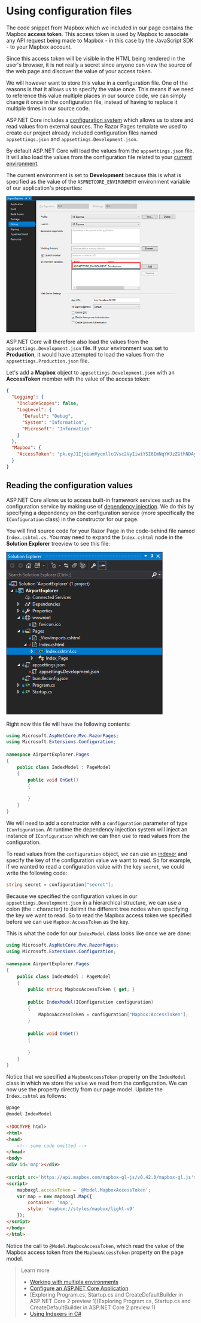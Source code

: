 # Using configuration files

The code snippet from Mapbox which we included in our page contains the Mapbox **access token**. This access token is used by Mapbox to associate any API request being made to Mapbox - in this case by the JavaScript SDK - to your Mapbox account. 

Since this access token will be visible in the HTML being rendered in the user's browser, it is not really a secret since anyone can view the source of the web page and discover the value of your access token.

We will however want to store this value in a configuration file. One of the reasons is that it allows us to specify the value once. This means if we need to reference this value multiple places in our source code, we can simply change it once in the configuration file, instead of having to replace it multiple times in our source code.

ASP.NET Core includes a [configuration system](https://docs.microsoft.com/en-us/aspnet/core/fundamentals/configuration) which allows us to store and read values from external sources. The Razor Pages template we used to create our project already included configuration files named `appsettings.json` and `appsettings.Development.json`.

By default ASP.NET Core will load the values from the `appsettings.json` file. It will also load the values from the configuration file related to your [current environment](https://docs.microsoft.com/en-us/aspnet/core/fundamentals/environments). 

The current environment is set to **Development** because this is what is specified as the value of the `ASPNETCORE_ENVIRONMENT` environment variable of our application's properties:

![](properties.png)

ASP.NET Core will therefore also load the values from the `appsettings.Development.json` file. If your environment was set to **Production**, it would have attempted to load the values from the `appsettings.Production.json` file.

Let's add a **Mapbox** object to `appsettings.Development.json` with an **AccessToken** member with the value of the access token:

```json
{
  "Logging": {
    "IncludeScopes": false,
    "LogLevel": {
      "Default": "Debug",
      "System": "Information",
      "Microsoft": "Information"
    }
  },
  "Mapbox": {
    "AccessToken": "pk.eyJ1IjoiamVycmllcGVsc2VyIiwiYSI6ImNqYWJzZGthNDAyeDQzM29pYTFoY3hvYWoifQ.1oV15V4Q4r-RrSw-vU7JkA"
  }
}
```

## Reading the configuration values

ASP.NET Core allows us to access built-in framework services such as the configuration service by making use of [dependency injection](https://docs.microsoft.com/en-us/aspnet/core/fundamentals/dependency-injection). We do this by specifying a dependency on the configuration service (more specifically the `IConfiguration` class) in the constructor for our page.

You will find source code for your Razor Page in the code-behind file named `Index.cshtml.cs`. You may need to expand the `Index.cshtml` node in the **Solution Explorer** treeview to see this file:

![](solution-explorer.png)

Right now this file will have the following contents:

```csharp
using Microsoft.AspNetCore.Mvc.RazorPages;
using Microsoft.Extensions.Configuration;

namespace AirportExplorer.Pages
{
    public class IndexModel : PageModel
    {
        public void OnGet()
        {

        }
    }
}
```

We will need to add a constructor with a `configuration` parameter of type `IConfiguration`. At runtime the dependency injection system will inject an instance of `IConfiguration` which we can then use to read values from the configuration.

To read values from the `configuration` object, we can use an [indexer](https://docs.microsoft.com/en-us/dotnet/csharp/programming-guide/indexers/using-indexers) and specify the key of the configuration value we want to read. So for example, if we wanted to read a configuration value with the key `secret`, we could write the following code:

```csharp
string secret = configuration["secret"];
```

Because we specified the configuration values in our `appsettings.Development.json` in a hierarchical structure, we can use a colon (the `:` character) to delimit the different tree nodes when specifying the key we want to read. So to read the Mapbox access token we specified before we can use `Mapbox:AccessToken` as the key.

This is what the code for our `IndexModel` class looks like once we are done:

```csharp
using Microsoft.AspNetCore.Mvc.RazorPages;
using Microsoft.Extensions.Configuration;

namespace AirportExplorer.Pages
{
    public class IndexModel : PageModel
    {
        public string MapboxAccessToken { get; }

        public IndexModel(IConfiguration configuration)
        {
            MapboxAccessToken = configuration["Mapbox:AccessToken"];
        }

        public void OnGet()
        {

        }
    }
}
```

Notice that we specified a `MapboxAccessToken` property on the `IndexModel` class in which we store the value we read from the configuration. We can now use the property directly from our page model. Update the `Index.cshtml` as follows:

```html
@page
@model IndexModel

<!DOCTYPE html>
<html>
<head>
    <!-- some code omitted -->
</head>
<body>
<div id='map'></div>

<script src='https://api.mapbox.com/mapbox-gl-js/v0.42.0/mapbox-gl.js'></script>
<script>
    mapboxgl.accessToken = '@Model.MapboxAccessToken';
    var map = new mapboxgl.Map({
        container: 'map',
        style: 'mapbox://styles/mapbox/light-v9'
    });
</script>
</body>
</html>
```

Notice the call to `@Model.MapboxAccessToken`, which read the value of the Mapbox access token from the `MapboxAccessToken` property on the page model.

> Learn more
> 
> * [Working with multiple environments](https://docs.microsoft.com/en-us/aspnet/core/fundamentals/environments)
> * [Configure an ASP.NET Core Application](https://docs.microsoft.com/en-us/aspnet/core/fundamentals/configuration)
> * [Exploring Program.cs, Startup.cs and CreateDefaultBuilder in ASP.NET Core 2 preview 1](Exploring Program.cs, Startup.cs and CreateDefaultBuilder in ASP.NET Core 2 preview 1)
> * [Using Indexers in C#](https://docs.microsoft.com/en-us/dotnet/csharp/programming-guide/indexers/using-indexers)
